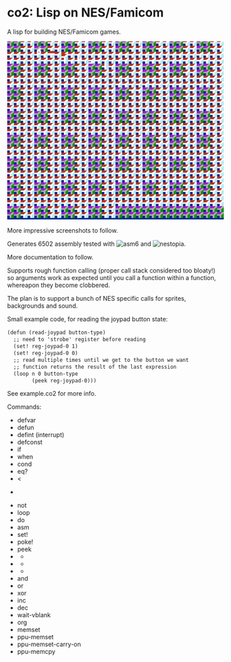 # co2: Lisp on NES/Famicom

A lisp for building NES/Famicom games.

![](shot.png)

More impressive screenshots to follow.

Generates 6502 assembly tested with ![asm6](https://github.com/freem/asm6f) and ![nestopia](http://nestopia.sourceforge.net/).

More documentation to follow.

Supports rough function calling (proper call stack considered too
bloaty!) so arguments work as expected until you call a function within
a function, whereapon they become clobbered.

The plan is to support a bunch of NES specific calls for sprites,
backgrounds and sound.

Small example code, for reading the joypad button state:

    (defun (read-joypad button-type)
      ;; need to 'strobe' register before reading
      (set! reg-joypad-0 1)
      (set! reg-joypad-0 0)
      ;; read multiple times until we get to the button we want
      ;; function returns the result of the last expression
      (loop n 0 button-type
            (peek reg-joypad-0)))
            
See example.co2 for more info.

Commands:

- defvar
- defun
- defint (interrupt)
- defconst 
- if
- when
- cond
- eq?
- <
- >
- not
- loop
- do
- asm
- set!
- poke!
- peek
- +
- -
- *
- and
- or
- xor
- inc
- dec
- wait-vblank
- org
- memset
- ppu-memset
- ppu-memset-carry-on
- ppu-memcpy

